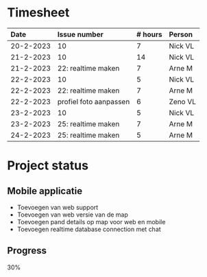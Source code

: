# Timesheet

| Date      | Issue number           | # hours | Person  |
|:----------|:-----------------------|:--------|:--------|
| 20-2-2023 | 10                     | 7       | Nick VL |
| 21-2-2023 | 10                     | 14      | Nick VL |
| 21-2-2023 | 22: realtime maken     | 7       | Arne M  |
| 22-2-2023 | 10                     | 5       | Nick VL |
| 22-2-2023 | 22: realtime maken     | 7       | Arne M  |
| 22-2-2023 | profiel foto aanpassen | 6       | Zeno VL |
| 23-2-2023 | 10                     | 5       | Nick VL |
| 23-2-2023 | 25: realtime maken     | 7       | Arne M  |
| 24-2-2023 | 25: realtime maken     | 5       | Arne M  |



# Project status
## Mobile applicatie
- Toevoegen van web support
- Toevoegen van web versie van de map
- Toevoegen pand details op map voor web en mobile
- Toevoegen realtime database connection met chat


## Progress
30%
